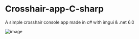 # Crosshair-app-C-sharp
A simple crosshair console app made in c# with imgui & .net 6.0

![image](https://github.com/user-attachments/assets/7c2ce8b1-f0d0-4f42-9f19-6a57306c2873)
